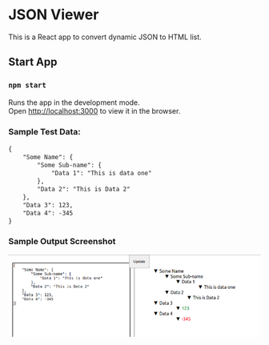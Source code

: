 # JSON Viewer
This is a React app to convert dynamic JSON to HTML list.


## Start App
### `npm start`

Runs the app in the development mode.\
Open [http://localhost:3000](http://localhost:3000) to view it in the browser.


### Sample Test Data:
```
{
    "Some Name": { 
        "Some Sub-name": { 
            "Data 1": "This is data one" 
        },
        "Data 2": "This is Data 2" 
    },
    "Data 3": 123,
    "Data 4": -345
}
```

### Sample Output Screenshot
![Snapshot](https://github.com/beheshtraya/json-viewer/raw/main/test-result.png "Sample Output")